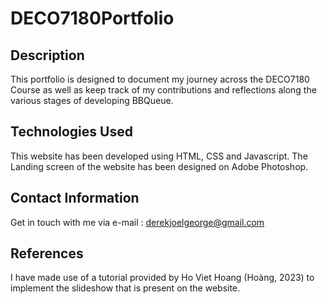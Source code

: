# DECO7180Portfolio

## Description
This portfolio is designed to document my journey across the DECO7180 Course as well as keep track of my contributions and reflections along the various stages of developing BBQueue.

## Technologies Used
This website has been developed using HTML, CSS and Javascript. The Landing screen of the website has been designed on Adobe Photoshop.

## Contact Information
Get in touch with me via e-mail : derekjoelgeorge@gmail.com

## References 
I have made use of a tutorial provided by Ho Viet Hoang (Ho&agrave;ng, 2023) to implement the slideshow that is present on the website.
